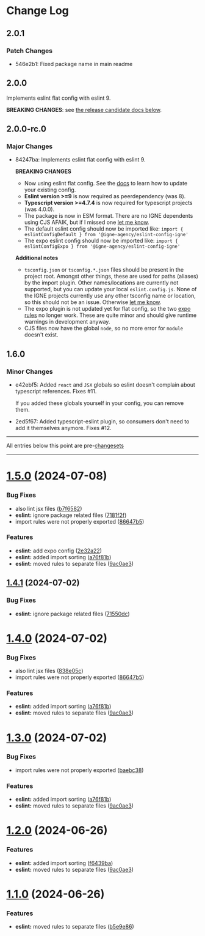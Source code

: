 # Change Log

## 2.0.1

### Patch Changes

- 546e2b1: Fixed package name in main readme

## 2.0.0

Implements eslint flat config with eslint 9.

**BREAKING CHANGES**: see [the release candidate docs below](https://github.com/IGNE-Agency/code-consistency/blob/main/packages/eslint-config-igne/CHANGELOG.md#200-rc0).

## 2.0.0-rc.0

### Major Changes

- 84247ba: Implements eslint flat config with eslint 9.

  **BREAKING CHANGES**

  - Now using eslint flat config. See the [docs](./README.md) to learn how to update your existing config.
  - **Eslint version >=9** is now required as peerdependency (was 8).
  - **Typescript version >=4.7.4** is now required for typescript projects (was 4.0.0).
  - The package is now in ESM format. There are no IGNE dependents using CJS AFAIK, but if I missed one [let me know](https://github.com/IGNE-Agency/code-consistency/issues).
  - The default eslint config should now be imported like: `import { eslintConfigDefault } from '@igne-agency/eslint-config-igne'`
  - The expo eslint config should now be imported like: `import { eslintConfigExpo } from '@igne-agency/eslint-config-igne'`

  **Additional notes**

  - `tsconfig.json` or `tsconfig.*.json` files should be present in the project root. Amongst other things, these are used for paths (aliases) by the import plugin. Other names/locations are currently not supported, but you can update your local `eslint.config.js`.
    None of the IGNE projects currently use any other tsconfig name or location, so this should not be an issue. Otherwise [let me know](https://github.com/IGNE-Agency/code-consistency/issues).
  - The expo plugin is not updated yet for flat config, so the two [expo rules](https://github.com/expo/expo/tree/main/packages/eslint-plugin-expo/docs/rules) no longer work.
    These are quite minor and should give runtime warnings in development anyway.
  - CJS files now have the global `node`, so no more error for `module` doesn't exist.

## 1.6.0

### Minor Changes

- e42ebf5: Added `react` and `JSX` globals so eslint doesn't complain about typescript references. Fixes #11.

  If you added these globals yourself in your config, you can remove them.

- 2ed5f67: Added typescript-eslint plugin, so consumers don't need to add it themselves anymore. Fixes #12.

---

All entries below this point are pre-[changesets](https://github.com/changesets/changesets)

---

# [1.5.0](https://github.com/IGNE-Agency/code-consistency/compare/@igne-agency/eslint-config-igne@1.0.0...@igne-agency/eslint-config-igne@1.5.0) (2024-07-08)

### Bug Fixes

- also lint jsx files ([b7f6582](https://github.com/IGNE-Agency/code-consistency/commit/b7f658209b76189b8ce84c4dddce9f14c436d005))
- **eslint:** ignore package related files ([7181f2f](https://github.com/IGNE-Agency/code-consistency/commit/7181f2f63a04862be1cc012cb686947205dfb428))
- import rules were not properly exported ([86647b5](https://github.com/IGNE-Agency/code-consistency/commit/86647b5ae22f013036549ae02aabeeb2b48f797b))

### Features

- **eslint:** add expo config ([2e32a22](https://github.com/IGNE-Agency/code-consistency/commit/2e32a22e3f0a1e1bc7abd3c503d567562258a5b9))
- **eslint:** added import sorting ([a76f81b](https://github.com/IGNE-Agency/code-consistency/commit/a76f81b12f16d5a1712557a6958f5a0905d45e80))
- **eslint:** moved rules to separate files ([9ac0ae3](https://github.com/IGNE-Agency/code-consistency/commit/9ac0ae304b5c59f6ed5279632f6f8cd8333d8eaa))

## [1.4.1](https://github.com/IGNE-Agency/code-consistency/compare/@igne-agency/eslint-config-igne@1.4.0...@igne-agency/eslint-config-igne@1.4.1) (2024-07-02)

### Bug Fixes

- **eslint:** ignore package related files ([71550dc](https://github.com/IGNE-Agency/code-consistency/commit/71550dcb19fa7f1cea2cd4f87bde619c6097461f))

# [1.4.0](https://github.com/IGNE-Agency/code-consistency/compare/@igne-agency/eslint-config-igne@1.0.0...@igne-agency/eslint-config-igne@1.4.0) (2024-07-02)

### Bug Fixes

- also lint jsx files ([838e05c](https://github.com/IGNE-Agency/code-consistency/commit/838e05c17a77d703584e25af4fca4d7050e4d63d))
- import rules were not properly exported ([86647b5](https://github.com/IGNE-Agency/code-consistency/commit/86647b5ae22f013036549ae02aabeeb2b48f797b))

### Features

- **eslint:** added import sorting ([a76f81b](https://github.com/IGNE-Agency/code-consistency/commit/a76f81b12f16d5a1712557a6958f5a0905d45e80))
- **eslint:** moved rules to separate files ([9ac0ae3](https://github.com/IGNE-Agency/code-consistency/commit/9ac0ae304b5c59f6ed5279632f6f8cd8333d8eaa))

# [1.3.0](https://github.com/IGNE-Agency/code-consistency/compare/@igne-agency/eslint-config-igne@1.0.0...@igne-agency/eslint-config-igne@1.3.0) (2024-07-02)

### Bug Fixes

- import rules were not properly exported ([baebc38](https://github.com/IGNE-Agency/code-consistency/commit/baebc385d7a17e65949cccd990b2e19d8507abec))

### Features

- **eslint:** added import sorting ([a76f81b](https://github.com/IGNE-Agency/code-consistency/commit/a76f81b12f16d5a1712557a6958f5a0905d45e80))
- **eslint:** moved rules to separate files ([9ac0ae3](https://github.com/IGNE-Agency/code-consistency/commit/9ac0ae304b5c59f6ed5279632f6f8cd8333d8eaa))

# [1.2.0](https://github.com/IGNE-Agency/code-consistency/compare/@igne-agency/eslint-config-igne@1.0.0...@igne-agency/eslint-config-igne@1.2.0) (2024-06-26)

### Features

- **eslint:** added import sorting ([f6439ba](https://github.com/IGNE-Agency/code-consistency/commit/f6439badd2fc33c0d3e92f16573f37804c8d4597))
- **eslint:** moved rules to separate files ([9ac0ae3](https://github.com/IGNE-Agency/code-consistency/commit/9ac0ae304b5c59f6ed5279632f6f8cd8333d8eaa))

# [1.1.0](https://github.com/IGNE-Agency/code-consistency/compare/@igne-agency/eslint-config-igne@1.0.0...@igne-agency/eslint-config-igne@1.1.0) (2024-06-26)

### Features

- **eslint:** moved rules to separate files ([b5e9e86](https://github.com/IGNE-Agency/code-consistency/commit/b5e9e862c3d324c2978ea19aeac3e09a423a6365))
